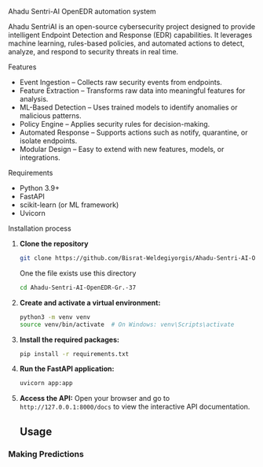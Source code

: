 Ahadu Sentri-AI OpenEDR automation system 

Ahadu SentriAI is an open-source cybersecurity project designed to provide intelligent Endpoint Detection and Response (EDR) capabilities. It leverages machine learning, rules-based policies, and automated actions to detect, analyze, and respond to security threats in real time.

Features
* Event Ingestion – Collects raw security events from endpoints.
* Feature Extraction – Transforms raw data into meaningful features for analysis.
* ML-Based Detection – Uses trained models to identify anomalies or malicious patterns.
* Policy Engine – Applies security rules for decision-making.
* Automated Response – Supports actions such as notify, quarantine, or isolate endpoints.
* Modular Design – Easy to extend with new features, models, or integrations.

Requirements

* Python 3.9+
* FastAPI
* scikit-learn (or ML framework)
* Uvicorn

Installation process 
1. **Clone the repository**
     ```bash
     git clone https://github.com/Bisrat-Weldegiyorgis/Ahadu-Sentri-AI-OpenEDR-Gr.-37.git
     ```
     One the file exists use this directory
     ```bash
     cd Ahadu-Sentri-AI-OpenEDR-Gr.-37
     ```
2. **Create and activate a virtual environment:**
   ```bash
   python3 -m venv venv
   source venv/bin/activate  # On Windows: venv\Scripts\activate
   ```

3. **Install the required packages:**
   ```bash
   pip install -r requirements.txt
   ```

4. **Run the FastAPI application:**
   ```bash
   uvicorn app:app
    ```

6. **Access the API:**
   Open your browser and go to `http://127.0.0.1:8000/docs` to view the interactive API documentation.


   ## Usage

### Making Predictions

